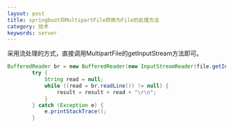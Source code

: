 ```yaml
---
layout: post
title: springboot将MultipartFile转换为File的处理方法
category: 技术
keywords: server
---
```


采用流处理的方式，直接调用MultipartFile的getInputStream方法即可。
``` java
BufferedReader br = new BufferedReader(new InputStreamReader(file.getInputStream()));
		try {
			String read = null;
			while ((read = br.readLine()) != null) {
				result = result + read + "\r\n";
			}
		} catch (Exception e) {
			e.printStackTrace();
		} 
```